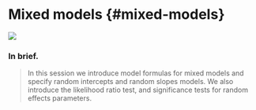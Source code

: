 # Mixed models {#mixed-models}



![](images/smarties.png)

### In brief.

> In this session we introduce model formulas for mixed models and specify random
> intercepts and random slopes models. We also introduce the likelihood ratio test, and
> significance tests for random effects parameters.
